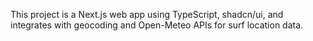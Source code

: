 <!-- Use this file to provide workspace-specific custom instructions to Copilot. For more details, visit https://code.visualstudio.com/docs/copilot/copilot-customization#_use-a-githubcopilotinstructionsmd-file -->

This project is a Next.js web app using TypeScript, shadcn/ui, and integrates with geocoding and Open-Meteo APIs for surf location data.
